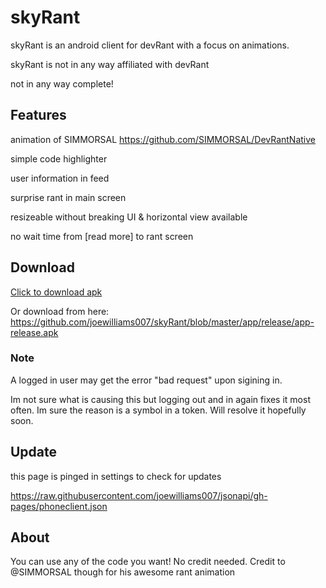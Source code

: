# skyRant
skyRant is an android client for devRant with a focus on animations.

skyRant is not in any way affiliated with devRant

not in any way complete!
## Features
animation of SIMMORSAL https://github.com/SIMMORSAL/DevRantNative

simple code highlighter

user information in feed

surprise rant in main screen

resizeable without breaking UI & horizontal view available

no wait time from [read more] to rant screen
## Download

[Click to download apk](https://github.com/joewilliams007/skyRant/blob/master/app/release/app-release.apk?raw=true)

Or download from here: https://github.com/joewilliams007/skyRant/blob/master/app/release/app-release.apk

### Note

A logged in user may get the error "bad request" upon sigining in.

Im not sure what is causing this but logging out and in again fixes it most often. Im sure the reason is a symbol in a token. Will resolve it hopefully soon.

## Update
this page is pinged in settings to check for updates

https://raw.githubusercontent.com/joewilliams007/jsonapi/gh-pages/phoneclient.json

## About
You can use any of the code you want! No credit needed. Credit to @SIMMORSAL though for his awesome rant animation
